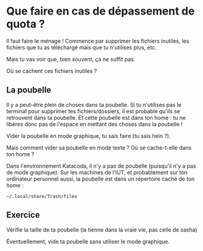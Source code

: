 # Que faire en cas de dépassement de quota ?

Il faut faire le ménage ! Commence par supprimer les fichiers inutiles, les fichiers que tu as téléchargé mais que tu n'utilises plus, etc.

Mais tu vas voir que, bien souvent, ça ne suffit pas.

Où se cachent ces fichiers inutiles ?

## La poubelle

Il y a peut-être plein de choses dans ta poubelle.
Si tu n'utilises pas le terminal pour supprimer tes fichiers/dossiers, il est probable qu'ils se retrouvent dans ta poubelle.
Et cette poubelle est dans ton home : tu ne libères donc pas de l'espace en mettant des choses dans la poubelle !

Vider la poubelle en mode graphique, tu sais faire (tu sais hein ?).

Mais comment vider sa poubelle en mode texte ? Où se cache-t-elle dans ton home ?

Dans l'environnement Katacoda, il n'y a pas de poubelle (puisqu'il n'y a pas de mode graphique).
Sur les machines de l'IUT, et probablement sur ton ordinateur personnel aussi, la poubelle est dans un répertoire caché de ton home :


```
~/.local/share/Trash/files
```


## Exercice

Vérifie la taille de ta poubelle (la tienne dans la vraie vie, pas celle de sasha)

Éventuellement, vide ta poubelle sans utiliser le mode graphique.
